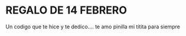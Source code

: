 # REGALO DE 14 FEBRERO

Un codigo que te hice y te dedico.... te amo pinilla mi titita para siempre
